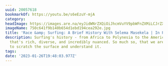```yaml
---
uuid: 20057618
bookmarkOf: https://youtu.be/s6eEzuY-mjA
category:
headImage: https://images.are.na/eyJidWNrZXQiOiJhcmVuYV9pbWFnZXMiLCJrZXkiOiIyMDA1NzYxOC9vcmlnaW5hbF83NTBjNjQxZjliMTQwYjY1NGQxZWJkMTk0Y2VhMjkyZS5qcGciLCJlZGl0cyI6eyJyZXNpemUiOnsid2lkdGgiOjEyMDAsImhlaWdodCI6MTIwMCwiZml0IjoiaW5zaWRlIiwid2l0aG91dEVubGFyZ2VtZW50Ijp0cnVlfSwid2VicCI6eyJxdWFsaXR5Ijo5MH0sImpwZWciOnsicXVhbGl0eSI6OTB9LCJyb3RhdGUiOm51bGx9fQ==?bc=0
imageName: 750c641f9b140b654d1ebd194cea292e.jpg
title: 'Race &amp; Surfing: A Brief History With Selema Masekela | In Plain Sight'
description: Surfing's history - from Africa to Polynesia to the Americas - is one
  that's rich, diverse, and incredibly nuanced. So much so, that we are only beginning
  to scratch the surface and understand it.
tags:
date: '2023-01-26T19:48:03.977Z'
---
```

